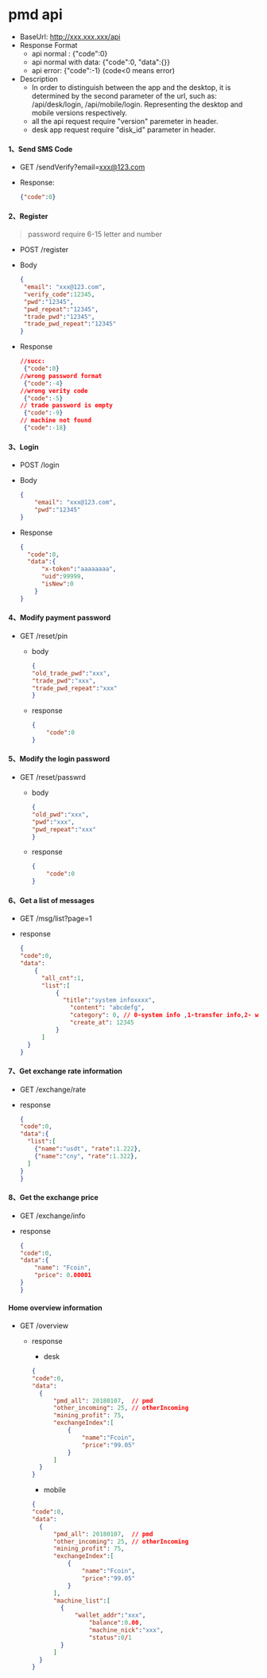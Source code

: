 # pmd api

- BaseUrl: http://xxx.xxx.xxx/api
- Response Format
  - api normal : {"code":0}
  - api normal with data:  {"code":0, "data":{}}
  - api error: {"code":-1}  (code<0 means error)
- Description
  - In order to distinguish between the app and the desktop, it is determined by the second parameter of the url, such as: /api/desk/login, /api/mobile/login. Representing the desktop and mobile versions respectively.
  - all the api request require  "version" paremeter in header.
  - desk app request require "disk_id" parameter in header.



#### 1、Send SMS Code

- GET /sendVerify?email=xxx@123.com

- Response: 

	```json
	{"code":0}
	```
 
#### 2、Register

> password require 6-15 letter and number

- POST /register

- Body

  ```json
  {
   "email": "xxx@123.com",
   "verify_code":12345, 
   "pwd":"12345",
   "pwd_repeat":"12345",
   "trade_pwd":"12345",
   "trade_pwd_repeat":"12345"
  }
  ```

- Response

  ```json
  //succ:
   {"code":0}
  //wrong password format
   {"code":-4}
  //wrong verity code
   {"code":-5}
  // trade password is empty
   {"code":-9}
  // machine not found
   {"code":-18}
  ```
  
#### 3、Login

- POST /login

- Body  

	```json
	{
		"email": "xxx@123.com", 
		"pwd":"12345"
	}
	```

- Response

  ```json
  {
  	"code":0,
  	"data":{
      	"x-token":"aaaaaaaa",
      	"uid":99999,
      	"isNew":0
      }
  }
  ```

#### 4、Modify payment password

- GET /reset/pin
	
	- body
	
		```json
		{
		"old_trade_pwd":"xxx",
		"trade_pwd":"xxx",
		"trade_pwd_repeat":"xxx"
		}
		```

	- response
		
		```json
		{
   			"code":0
  		}
		```

#### 5、Modify the login password

- GET /reset/passwrd
	
	- body
	
		```json
		{
		"old_pwd":"xxx",
		"pwd":"xxx",
		"pwd_repeat":"xxx"
		}
		```

	- response
		
		```json
		{
   			"code":0
  		}
		```
		
#### 6、Get a list of messages

- GET /msg/list?page=1

- response  ​

	```json
  {
  "code":0,
  "data":
  		{
	      "all_cnt":1,
	      "list":[
	          {
	           	"title":"system infoxxxx",
	              "content": "abcdefg",
	              "category": 0, // 0-system info ,1-transfer info,2- withdrawl info
	              "create_at": 12345
	          }
	      ]
	  }
  }
  ```
  
#### 7、Get exchange rate information

- GET /exchange/rate

- response

	```json
  {
  "code":0,
  "data":{
      "list":[
		{"name":"usdt", "rate":1.222},
		{"name":"cny", "rate":1.322},
      ]
	}
  }
  ```

#### 8、Get the exchange price

- GET /exchange/info

- response

	```json
	{
   "code":0, 
   "data":{
   		"name": "Fcoin", 
   		"price": 0.00001
   	}
  }
  	```


















#### Home overview information

- GET /overview

	- response
	
		* desk
		
		```json
		{
	   "code":0, 
	   "data":
	      {
	          "pmd_all": 20180107,  // pmd
	          "other_incoming": 25, // otherIncoming
	          "mining_profit": 75,
	          "exchangeIndex":[
	              {
	                  "name":"Fcoin",
	                  "price":"99.05"
	              }
	          ]
	      }
	  }
		```

		* mobile 
		 
		```json
		{
	   "code":0, 
	   "data":
	      {
	          "pmd_all": 20180107,  // pmd
	          "other_incoming": 25, // otherIncoming
	          "mining_profit": 75,
	          "exchangeIndex":[
	              {
	                  "name":"Fcoin",
	                  "price":"99.05"
	              }
	          ],
	          "machine_list":[
	          	{
	          		"wallet_addr":"xxx",
						"balance":0.00,
						"machine_nick":"xxx",
						"status":0/1
	          	}
	          ]
	      }
	  }
		``` 
		




  ​

